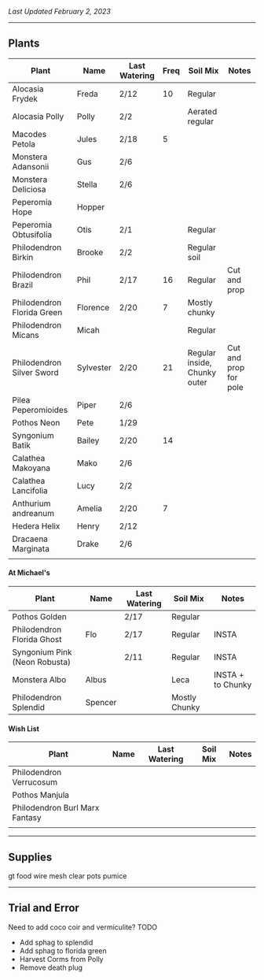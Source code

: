 *Last Updated February 2, 2023*

---

## Plants

| Plant                      | Name      | Last Watering | Freq | Soil Mix                     | Notes                 |
| -------------------------- | --------- | ------------- | ---- | ---------------------------- | --------------------- |
| Alocasia Frydek            | Freda     | 2/12          | 10   | Regular                      |                       |
| Alocasia Polly             | Polly     | 2/2           |      | Aerated regular              |                       |
| Macodes Petola             | Jules     | 2/18          | 5    |                              |                       |
| Monstera Adansonii         | Gus       | 2/6           |      |                              |                       |
| Monstera Deliciosa         | Stella    | 2/6           |      |                              |                       |
| Peperomia Hope             | Hopper    |               |      |                              |                       |
| Peperomia Obtusifolia      | Otis      | 2/1           |      | Regular                      |                       |
| Philodendron Birkin        | Brooke    | 2/2           |      | Regular soil                 |                       |
| Philodendron Brazil        | Phil      | 2/17          | 16   | Regular                      | Cut and prop          |
| Philodendron Florida Green | Florence  | 2/20          | 7    | Mostly chunky                |                       |
| Philodendron Micans        | Micah     |               |      | Regular                      |                       |
| Philodendron Silver Sword  | Sylvester | 2/20          | 21   | Regular inside, Chunky outer | Cut and prop for pole |
| Pilea Peperomioides        | Piper     | 2/6           |      |                              |                       |
| Pothos Neon                | Pete      | 1/29          |      |                              |                       |
| Syngonium Batik            | Bailey    | 2/20          | 14   |                              |                       |
| Calathea Makoyana          | Mako      | 2/6           |      |                              |                       |
| Calathea Lancifolia        | Lucy      | 2/2           |      |                              |                       |
| Anthurium andreanum        | Amelia    | 2/20          | 7    |                              |                       |
| Hedera Helix               | Henry     | 2/12          |      |                              |                       |
| Dracaena Marginata         | Drake     | 2/6           |      |                              |                       |
|                            |           |               |      |                              |                       |


#### At Michael's

| Plant                         | Name    | Last Watering | Soil Mix      | Notes             |
| ----------------------------- | ------- | ------------- | ------------- | ----------------- |
| Pothos Golden                 |         | 2/17          | Regular       |                   |
| Philodendron Florida Ghost    | Flo     | 2/17          | Regular       | INSTA             |
| Syngonium Pink (Neon Robusta) |         | 2/11          | Regular       | INSTA             |
| Monstera Albo                 | Albus   |               | Leca          | INSTA + to Chunky |
| Philodendron Splendid         | Spencer |               | Mostly Chunky |                   |

#### Wish List

| Plant                          | Name | Last Watering | Soil Mix | Notes |
| ------------------------------ | ---- | ------------- | -------- | ----- |
| Philodendron Verrucosum        |      |               |          |       |
| Pothos Manjula                 |      |               |          |       |
| Philodendron Burl Marx Fantasy |      |               |          |       |
|                                |      |               |          |       |



---

## Supplies

gt food
wire mesh
clear pots
pumice

---

## Trial and Error

Need to add coco coir and vermiculite?
TODO
- Add sphag to splendid
- Add sphag to florida green
- Harvest Corms from Polly
- Remove death plug

